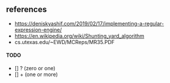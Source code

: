 ## references
- https://deniskyashif.com/2019/02/17/implementing-a-regular-expression-engine/
- https://en.wikipedia.org/wiki/Shunting_yard_algorithm
- cs.utexas.edu/~EWD/MCReps/MR35.PDF

#### TODO
- [] ? (zero or one)
- [] + (one or more)